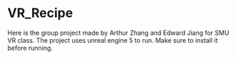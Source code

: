 # VR_Recipe

Here is the group project made by Arthur Zhang and Edward Jiang for SMU VR class. The project uses unreal engine 5 to run. Make sure to install it before running.
